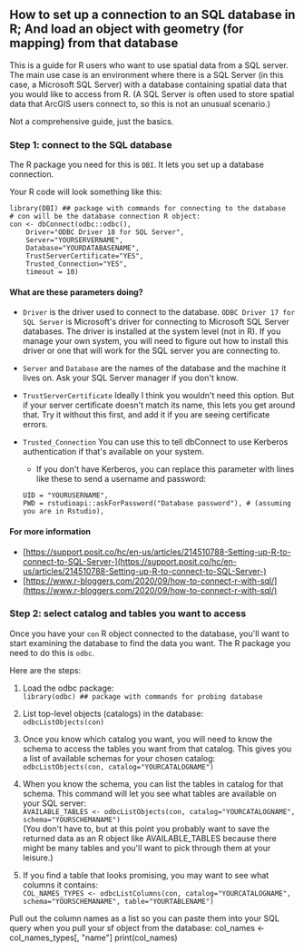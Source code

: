 
## How to set up a connection to an SQL database in R; And load an object with geometry (for mapping) from that database
This is a guide for R users who want to use spatial data from a SQL
server. The main use case is an environment where there is a SQL Server
(in this case, a Microsoft SQL Server) with a database containing
spatial data that you would like to access from R. (A SQL Server is
often used to store spatial data that ArcGIS users connect to, so this
is not an unusual scenario.)

Not a comprehensive guide, just the basics. 

### Step 1: connect to the SQL database
The R package you need for this is ```DBI```. It lets you set up a database connection. 

Your R code will look something like this:

```
library(DBI) ## package with commands for connecting to the database
# con will be the database connection R object:
con <- dbConnect(odbc::odbc(),
	Driver="ODBC Driver 18 for SQL Server",
	Server="YOURSERVERNAME",
	Database="YOURDATABASENAME",
	TrustServerCertificate="YES", 
	Trusted_Connection="YES", 
	timeout = 10)
```

#### What are these parameters doing?
* ```Driver``` is the driver used to connect to the database. ```ODBC Driver 17 for SQL Server``` is Microsoft's driver for connecting to Microsoft SQL Server databases. The driver is installed at the system level (not in R). If you manage your own system, you will need to figure out how to install this driver or one that will work for the SQL server you are connecting to.
* ```Server``` and ```Database``` are the names of the database and the machine it lives on. Ask your SQL Server manager if you don't know.
* ```TrustServerCertificate``` Ideally I think you wouldn't need this option. But if your server certificate doesn't match its name, this lets you get around that. Try it without this first, and add it if you are seeing certificate errors.
* ```Trusted_Connection``` You can use this to tell dbConnect to use Kerberos authentication if that's available on your system. 
	* If you don't have Kerberos, you can replace this parameter with lines like these to send a username and password:
	
	```
	UID = "YOURUSERNAME",
	PWD = rstudioapi::askForPassword("Database password"), # (assuming you are in Rstudio),
	```

#### For more information
* [https://support.posit.co/hc/en-us/articles/214510788-Setting-up-R-to-connect-to-SQL-Server-](https://support.posit.co/hc/en-us/articles/214510788-Setting-up-R-to-connect-to-SQL-Server-)
* [https://www.r-bloggers.com/2020/09/how-to-connect-r-with-sql/](https://www.r-bloggers.com/2020/09/how-to-connect-r-with-sql/)


### Step 2: select catalog and tables you want to access
Once you have your ```con``` R object connected to the database, you'll
want to start examining the database to find the data you want. The R
package you need to do this is ```odbc```.

Here are the steps:

1. Load the odbc package:  
``` library(odbc) ## package with commands for probing database ```

2. List top-level objects (catalogs) in the database:  
``` odbcListObjects(con) ```

3. Once you know which catalog you want, you will need to know the
schema to access the tables you want from that catalog. This gives you a
list of available schemas for your chosen catalog:  
``` odbcListObjects(con, catalog="YOURCATALOGNAME") ```

4. When you know the schema, you can list the tables in catalog for that
schema. This command will let you see what tables are available on your
SQL server:  
``` AVAILABLE_TABLES <- odbcListObjects(con, catalog="YOURCATALOGNAME", schema="YOURSCHEMANAME") ```  
(You don't have to, but at this point you probably want to save the
returned data as an R object like AVAILABLE_TABLES because there might
be many tables and you'll want to pick through them at your leisure.)

5. If you find a table that looks promising, you may want to see what columns it contains:  
``` COL_NAMES_TYPES <- odbcListColumns(con, catalog="YOURCATALOGNAME", schema="YOURSCHEMANAME", table="YOURTABLENAME") ```

Pull out the column names as a list so you can paste them into your SQL query when you pull your sf object from the database:
col_names <- col_names_types[, "name"]
print(col_names)





